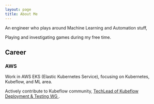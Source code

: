 ```yaml
---
layout: page
title: About Me 
---
```


An engineer who plays around Machine Learning and Automation stuff, 

Playing and investigating games during my free time.

<h2> Career  </h2>

<h3> AWS </h3>
Work in AWS EKS (Elastic Kubernetes Service), focusing on Kubernetes, Kubeflow, and ML area.

Actively contribute to Kubeflow community, <a href="https://github.com/PatrickXYS"> TechLead of Kubeflow Deployment & Testing WG </a>.

